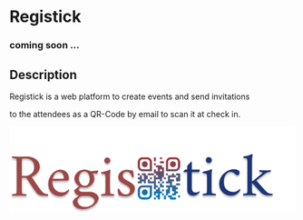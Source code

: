 # Registick

### coming soon ...

## Description

Registick is a web platform to create events and send invitations

to the attendees as a QR-Code by email to scan it at check in.

![Logo](https://github.com/NemerSahli/Registick-/blob/master/assets/images/header-logo.png)
